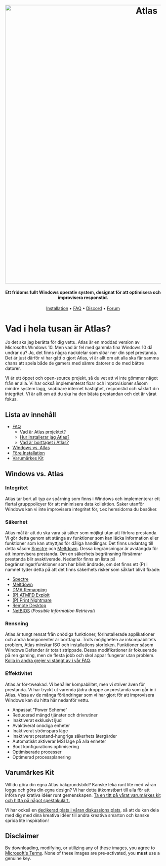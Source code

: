 <h1 align="center">
  <br>
  <a href="http://atlasos.net"><img src="https://i.imgur.com/xV08gIt.png" alt="Atlas" width="900"></a>
</h1>
<h4 align="center">Ett fridoms fullt Windows operativ system, designat för att optimisera och improvisera responstid.</h4>

<p align="center">
  <a href="https://github.com/Atlas-OS/Atlas/wiki/2.-Installing">Installation</a>
  •
  <a href="https://github.com/Atlas-OS/Atlas/wiki/1.-FAQ#contents">FAQ</a>
  •
  <a href="https://discord.com/servers/atlas-795710270000332800" target="_blank">Discord</a>
  •
  <a href="https://forum.atlasos.net">Forum</a>
</p>

# Vad i hela tusan är Atlas?

Jo det ska jag berätta för dig vettu. Atlas är en moddad version av Microsofts Windows 10. Men vad är fel med gammla fina Windows 10 då undrar du? Jo, det finns några nackdelar som slöar ner din spel prestanda. Det är just därför vi har gått o gjort Atlas, vi är allt om att alla ska får samma chans att spela både de gamers med sämre datorer o de med bättre datorer.

Vi är ett öppet och open-source projekt, så du vet att vi inte gömmer något från er alla. Vi har också implementerat fixar och improvisioner såsom mindre system lagg, snabbare internet hastighet, responstid och såklart din integritet. Vi är allt om att du ska ha den bästa prestandan och det är vårat fokus.


## Lista av innehåll

- [FAQ](https://github.com/Atlas-OS/Atlas/wiki/1.-FAQ)
  - [Vad är Atlas projektet?](https://github.com/Atlas-OS/Atlas/wiki/1.-FAQ#11-what-is-the-atlas-project)
  - [Hur installerar jag Atlas?](https://github.com/Atlas-OS/Atlas/wiki/1.-FAQ#12-how-do-i-install-atlas-os)
  - [Vad är borttaget i Atlas?](https://github.com/Atlas-OS/Atlas/wiki/1.-FAQ#13-whats-removed-in-atlas-os)
- <a href="#windows-vs-atlas">Windows vs. Atlas</a>
- [Före Installation](https://github.com/Atlas-OS/Atlas/wiki/3.-Post-Install)
- [Varumärkes Kit](https://raw.githubusercontent.com/Atlas-OS/Atlas/main/img/brand-kit.zip)

## Windows vs. Atlas

### **Integritet**

Atlas tar bort all typ av spårning som finns i Windows och implementerar ett flertal grupppolicyer för att minimisera data kollektion. Saker utanför Windows kan vi inte improvisera integritet för, t.ex hemsidorna du besöker.

### **Säkerhet**

Atlas mål är att du ska vara så säker som möjligt utan att förlora prestanda. Vi gör detta genom att stänga av funktioner som kan läcka information eller funktioner som kan utnyttjas för dåliga handlingar. Det finns undantag till detta såsom [Spectre](https://spectreattack.com/spectre.pdf) och [Meltdown](https://meltdownattack.com/meltdown.pdf). Dessa begränsningar är avstängda för att improvisera prestanda. Om en säkerhets begränsning försämrar prestanda blir avaktiverade. Nedanför finns en lista på begränsningar/funktioner som har blivit ändrade, om det finns ett (P) i namnet tyder detta på att det finns säkerhets risker som såklart blivit fixade:

- [Spectre](https://spectreattack.com/spectre.pdf)
- [Meltdown](https://meltdownattack.com/meltdown.pdf)
- [DMA Remapping](https://docs.microsoft.com/en-us/windows/security/information-protection/kernel-dma-protection-for-thunderbolt)
- [(P) ATMFD Exploit](https://msrc.microsoft.com/update-guide/en-US/vulnerability/CVE-2020-1020)
- [(P) Print Nightmare](https://us-cert.cisa.gov/ncas/current-activity/2021/06/30/printnightmare-critical-windows-print-spooler-vulnerability)
- [Remote Desktop](https://cve.mitre.org/cgi-bin/cvekey.cgi?keyword=Windows+Remote+Desktop)
- [NetBIOS](https://en.wikipedia.org/wiki/NetBIOS) (_Possible Information Retrieval_)

### **Rensning**

Atlas är tungt rensat från onödiga funktioner, förinstallerade applikationer och andra komponenter är borttagna. Trots möjligheten av inkompabilitets problem, Atlas minskar ISO och installations storleken. Funktioner såsom Windows Defender är totalt strippade. Dessa modifikationer är fokuserade på ren gaming, men de flesta jobb och skol appar fungerar utan problem. [Kolla in andra grejer vi stängt av i vår FAQ](https://github.com/Atlas-OS/Atlas/wiki/1.-FAQ#13-whats-removed-in-atlas-os).

### **Effektivitet**

Atlas är för-tweakad. Vi behåller kompabilitet, men vi striver även för prestanda. Vi har tryckt ut varenda jädra droppe av prestanda som går in i Atlas. Vissa av de många förändringar som vi har gjort för att improvisera Windows kan du hitta här nedanför vettu.

- Anpassat "Power Scheme"
- Reducerad mängd tjänster och drivrutiner
- Inaktiverat exklusivt ljud
- Avaktiverat onödiga enheter
- Inaktiverat strömspars läge
- Inaktiverat prestand-hungriga säkerhets återgärder
- Automatiskt aktiverar MSI läge på alla enheter
- Boot konfigurations optimisering
- Optimiserade processer
- Optimerad processplanering

## Varumärkes Kit

Vill du göra din egna Atlas bakgrundsbild? Kanske leka runt lite med våran logga och göra din egna design? Vi har detta åtkomstbart till alla för att införa nya krativa idéer runt gemenskapen. [Ta en titt på vårat varumärkes kit och hitta på något spektakulärt.](https://raw.githubusercontent.com/Atlas-OS/Atlas/main/img/brand-kit.zip)

Vi har också en [dedikerad plats i våran diskussions plats](https://github.com/Atlas-OS/Atlas/discussions/categories/community-artwork), så att du kan dela med dig med dina kreativa idéer till andra kreativa smarton och kanske sprida lite inspiration!

## Disclaimer

By downloading, modifying, or utilizing any of these images, you agree to [Microsoft's Terms](https://www.microsoft.com/en-us/Useterms/Retail/Windows/10/UseTerms_Retail_Windows_10_English.htm). None of these images are pre-activated, you **must** use a genuine key.

